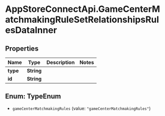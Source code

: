 # AppStoreConnectApi.GameCenterMatchmakingRuleSetRelationshipsRulesDataInner

## Properties

Name | Type | Description | Notes
------------ | ------------- | ------------- | -------------
**type** | **String** |  | 
**id** | **String** |  | 



## Enum: TypeEnum


* `gameCenterMatchmakingRules` (value: `"gameCenterMatchmakingRules"`)





